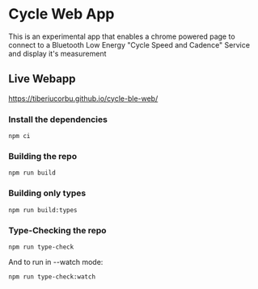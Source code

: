 # Cycle Web App

This is an experimental app that enables a chrome powered page to connect to a Bluetooth Low Energy "Cycle Speed and Cadence" Service and display it's measurement

## Live Webapp

https://tiberiucorbu.github.io/cycle-ble-web/

### Install the dependencies

```shell
npm ci
```

### Building the repo

```shell
npm run build
```

### Building only types

```shell
npm run build:types
```

### Type-Checking the repo

```shell
npm run type-check
```

And to run in --watch mode:

```shell
npm run type-check:watch
```

